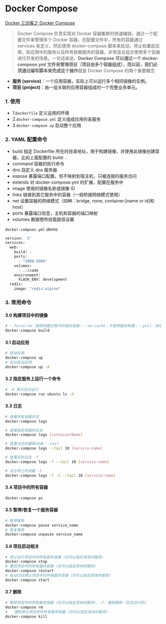 # Docker Compose

[Docker 三剑客之 Docker Compose](https://www.cnblogs.com/xishuai/p/docker-compose.html)

> Docker Compose 负责实现对 Docker 容器集群的快速编排。通过一个配置文件来管理多个 Docker 容器，在配置文件中，所有的容器通过 services 来定义，然后使用 docker-compose 脚本来启动，停止和重启应用，和应用中的服务以及所有依赖服务的容器，非常适合组合使用多个容器进行开发的场景。一句话来说，**Docker Compose 可以通过一个 docker-compose.yml 文件来管理项目（项目由多个容器组成），而以前，我们必须通过编写脚本来完成这个操作**就是 Docker Compose 的两个重要概念

- **服务 (service)**：一个应用容器，实际上可以运行多个相同镜像的实例。
- **项目 (project)**：由一组关联的应用容器组成的一个完整业务单元。

### 1. 使用

- 1.`Dockerfile` 定义运用的环境
- 2.`docker-compose.yml` 定义组成应用的各服务
- 3.`docker-compose up` 启动整个应用

### 2. YAML 配置命令

- build 指定 Dockerfile 所在的目录地址，用于构建镜像，并使用此镜像创建容器，比如上面配置的 build: .
- command 容器的执行命令
- dns 自定义 dns 服务器
- expose 暴露端口配置，但不映射到宿主机，只被连接的服务访问
- extends 对 docker-compose.yml 的扩展，配置在服务中
- image 使用的镜像名称或镜像 ID
- links 链接到其它服务中的容器（一般桥接网络模式使用）
- net 设置容器的网络模式（四种：bridge, none, container:[name or id]和 host）
- ports 暴露端口信息，主机和容器的端口映射
- volumes 数据卷所挂载路径设置

`docker-compoes.yml` demo

```bash
version: '3'
services:
  web:
    build: .
    ports:
      - "5000:5000"
    volumes:
      - .:/code
    environment:
      FLASK_ENV: development
  redis:
    image: "redis:alpine"
```

### 3. 常用命令

#### 3.0 构建项目中的镜像

```bash
# --force-rm：删除构建过程中的临时容器；--no-cache：不使用缓存构建；--pull：获取最新版本的镜像
docker-compose build
```

#### 3.1 启动应用

```bash
# 启动应用
docker-compose up
# 后台启动应用
docker-compose up -d
```

#### 3.2 指定服务上运行一个命令

```bash
# -d 表示后台运行
docker-compose run ubuntu ls -d
```

#### 3.3 日志

```bash
# 查看所有容器日志
docker-compose logs

# 查看指定容器的日志
docker-compose logs [containerName]

# 查看日志的最新10条 --tail
docker-compose logs --tail 10 [service-name]

# 查看实时日志 -f
docker-compose logs -f --tail 10 [service-name]

# 日志带上时间戳 -t
docker-compose logs -f -t --tail 10 [service-name]
```

#### 3.4 项目中的所有容器

```bash
docker-compose ps
```

#### 3.5 暂停/恢复一个服务容器

```bash
# 暂停服务
docker-compose pause service_name
# 恢复服务
docker-compose unpause service_name
```

#### 3.6 项目启动相关

```bash
# 停止运行项目中的所有服务容器（也可以指定具体的服务）
docker-compose stop
# 重启项目中的所有服务容器（也可以指定具体的服务）
docker-compose restart
# 启动已经停止项目中的所有服务容器（也可以指定具体的服务）
docker-compose start
```

#### 3.7 删除

```bash
# 删除项目中的所有服务容器（也可以指定具体的服务），-f：强制删除（包含运行的）
docker-compose rm
#	强制停止项目中的所有服务容器（也可以指定具体的服务）
docker-compose kill
```
